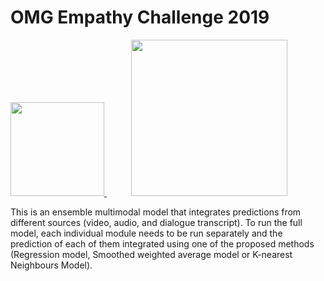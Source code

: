 # OMG Empathy Challenge 2019

<p>
<a href="https://www.alpha.company/">
<img src="https://static1.squarespace.com/static/59954a9ce45a7c2d145edb08/t/5a862059652dea5036d5b54a/1518739555006/alpha+logo.png?format=750w" width="150">
</a>
&nbsp;
&nbsp;
&nbsp;
&nbsp;
&nbsp;

<a href="http://mirg.city.ac.uk/">
<img src="https://media.founders4schools.org.uk/referrers/generic/2015/11/02/City-University-Logo.jpg" width="250">
</a>
</p>

This is an ensemble multimodal model that integrates predictions from different sources (video, audio, and dialogue transcript). To run the full model, each individual module needs to be run separately and the prediction of each of them integrated using one of the proposed methods (Regression model, Smoothed weighted average model or K-nearest Neighbours Model).
